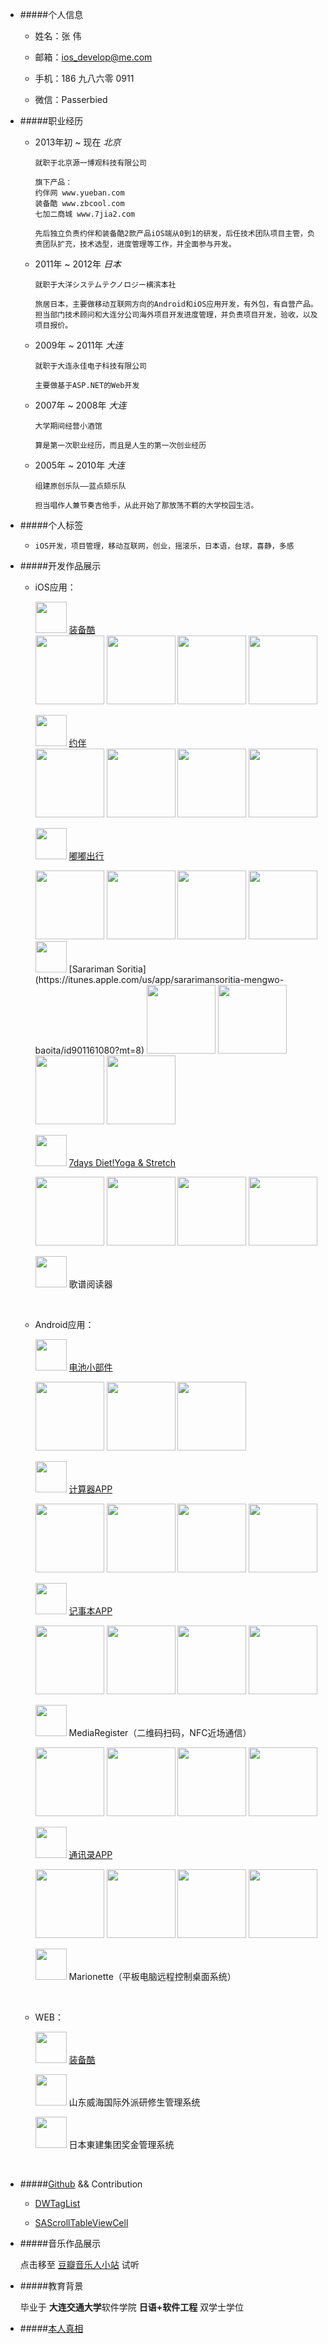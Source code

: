 
- #####个人信息
	
	* 姓名：张 伟
	
	* 邮箱：<a href="mailto:ios_develop@me.com">ios_develop@me.com</a>
	
	* 手机：186 九八六零 0911
	
	* 微信：Passerbied
	
		
- #####职业经历

	* 2013年初 ~ 现在  *北京*
	
	
	      就职于北京源一博观科技有限公司
	   
	      旗下产品： 
	      约伴网 www.yueban.com
	      装备酷 www.zbcool.com
	      七加二商城 www.7jia2.com
	   
	      先后独立负责约伴和装备酷2款产品iOS端从0到1的研发，后任技术团队项目主管，负责团队扩充，技术选型，进度管理等工作，并全面参与开发。
	      

	* 2011年 ~ 2012年  *日本*
	
		  就职于大洋システムテクノロジー横滨本社
		  
		  旅居日本，主要做移动互联网方向的Android和iOS应用开发，有外包，有自营产品。
		  担当部门技术顾问和大连分公司海外项目开发进度管理，并负责项目开发，验收，以及项目报价。
		  
		  
	* 2009年 ~ 2011年 *大连*
	
		  就职于大连永佳电子科技有限公司
		  
	      主要做基于ASP.NET的Web开发
		  
		  
	* 2007年 ~ 2008年 *大连*
	    
	      大学期间经营小酒馆
		  
		  算是第一次职业经历，而且是人生的第一次创业经历
		  
	* 2005年 ~ 2010年 *大连*
	    
	      组建原创乐队——蓝点颏乐队
		  
		  担当唱作人兼节奏吉他手，从此开始了那放荡不羁的大学校园生活。
		  
		  
- #####个人标签

	*	  iOS开发，项目管理，移动互联网，创业，摇滚乐，日本语，台球，喜静，多感
		

- #####开发作品展示

	* iOS应用：
	
	
		<a href='http://zbcool.com'><img width="50" height="50" src='zbcool_logo.png'></a> [装备酷](https://itunes.apple.com/cn/app/zhuang-bei-ku/id901263506?ls=1&mt=8)		
		<img width="110" src='5-article.png'>
		<img width="110" src='5-club.png'>
		<img width="110" src='5-reivew.png'>
		<img width="110" src='5-outdoor.png'>
	
		<a href='http://yueban.com'><img width="50" height="50" src='logo512.png'></a> [约伴](https://itunes.apple.com/cn/app/yue-ban-zhen-zheng-neng-zhao/id639508528?mt=8)		
		<img width="110" src='yueban5-01.png'>
		<img width="110" src='yueban5-02.png'>
		<img width="110" src='yueban5-03.png'>
		<img width="110" src='yueban5-04.png'>

		
		<a href='http://www.kupaocar.cn/'><img width="50" height="50" src='dudu_logo.png'></a> [嘟嘟出行](https://itunes.apple.com/us/app/du-du-chu-xing/id1077979411)
	 
	 	<img width="110" src='dudu5-1.png'>
		<img width="110" src='dudu5-2.png'>
		<img width="110" src='dudu5-3.png'>
		<img width="110" src='dudu5-4.png'>		
	 	<img width="50" height="50" src='ssg_logo.png'> [Sarariman Soritia](https://itunes.apple.com/us/app/sararimansoritia-mengwo-baoita/id901161080?mt=8)
	 	
	 	<img width="110" src='sarariman01.jpeg'>
		<img width="110" src='sarariman02.jpeg'>
		<img width="110" src='sarariman03.jpeg'>
		<img width="110" src='sarariman04.jpeg'>
	 
	 	<img width="50" height="50" src='yoga_logo.jpeg'> [7days Diet!Yoga & Stretch](https://itunes.apple.com/app/id893951629)
	 	
	 	<img width="110" src='yoga01.jpeg'>
		<img width="110" src='yoga02.jpeg'>
		<img width="110" src='yoga03.jpeg'>
		<img width="110" src='yoga04.jpeg'>

	
	 	<img width="50" height="50" src='1386873184.jpg'> 歌谱阅读器
	 	
	 	<br/>
	 	
	 * Android应用：
	 	
	
	 	<img width="50" height="50" src='ic_launcher.png'> [电池小部件](http://love-suzyszoo.jp/PDL000/?product_id=3)
	 	
	 	<img width="110" src='battery1.jpeg'>
		<img width="110" src='battery2.jpeg'>
		<img width="110" src='battery3.jpeg'>
	
	 	<img width="50" height="50" src='calculator_icon.png'> [计算器APP](http://love-suzyszoo.jp/PDL000/?product_id=6)
		
		<img width="110" src='cal1.png'>
		<img width="110" src='cal2.png'>
		<img width="110" src='cal3.png'>
		<img width="110" src='cal4.png'>
	
	 	<img width="50" height="50" src='ic_launcher_memo.png'> [记事本APP](http://usavich-sptime.jp/PDL000/?product_id=6)
	 	
		<img width="110" src='note1.jpeg'>
		<img width="110" src='note2.jpeg'>
		<img width="110" src='note3.jpeg'>
		<img width="110" src='note4.jpeg'>
	
	 	<img width="50" height="50" src='mediaresister.png'> MediaRegister（二维码扫码，NFC近场通信）
	 	
	 	<img width="110" src='media1.png'>
		<img width="110" src='media2.png'>
		<img width="110" src='media3.png'>
		<img width="110" src='media4.png'>
	
	 	<img width="50" height="50" src='連絡帳.jpg'> [通讯录APP](https://play.google.com/store/apps/details?id=com.taiyo.contactmanager.activity)
	 	
	 	<img width="110" src='contact1.png'>
		<img width="110" src='contact2.png'>
		<img width="110" src='contact3.png'>
		<img width="110" src='contact4.png'>

		<img width="50" height="50" src='ic_launcher_marionette.png'> Marionette（平板电脑远程控制桌面系统）

 	<br/>
 	
 	
 	
	 * WEB：
	 
	 	<img width="50" height="50" src='zbcool_logo.png'> [装备酷](http://zbcool.com)
	 
	 	<img width="50" height="50" src='外派.png'> 山东威海国际外派研修生管理系统
	 
	 	<img width="50" height="50" src='报奖金.jpg'> 日本東建集团奖金管理系统
	 
	<br/>
	
	
	 
- #####[Github](https://github.com/passerbied) && Contribution
	
	
	- [DWTagList](https://github.com/domness/DWTagList)
	
	- [SAScrollTableViewCell](https://github.com/shams-ahmed/SAScrollTableViewCell)
	 
	 
- #####音乐作品展示
	
	点击移至 [豆瓣音乐人小站](http://site.douban.com/bluethroat/) 试听
	
	
- #####教育背景

	
	毕业于 **大连交通大学**软件学院  **日语+软件工程** 双学士学位
	

- #####[本人真相](http://i-chou.com/about/photo)
	 